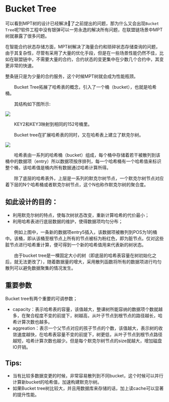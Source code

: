 # Bucket Tree

可以看到MPT树的设计已经解决了之前提出的问题，那为什么又会出现`Bucket Tree`呢?软件工程中没有银弹可以一劳永逸的解决所有问题，在联盟链场景中MPT树就暴露了很多问题。

在智能合约状态存储方面，MPT树解决了海量合约和琐碎状态存储查询的问题，由于其复杂性，尽管有采用了大量的优化手段，但是在一些场景性能仍然不佳，比如在联盟链中，不需要大量的合约，合约状态的变更集中在少数几个合约中，其变更非常的快速。

整条链只是为少量的合约服务，这个时候MPT树就会成为性能瓶颈。

&emsp;&emsp;Bucket Tree拓展了哈希表的概念，引入了一个桶（bucket），也就是哈希桶。

&emsp;&emsp;其结构如下图所示:

![](https://github.com/Ice-Storm/structure-and-interpretation-of-blockchain/blob/master/img/chapter_6/6_10.jpg?raw=true)

&emsp;&emsp;KEY2和KEY3映射到相同的152号桶里。

&emsp;&emsp;Bucket tree在扩展哈希表的同时，又在哈希表上建立了默克尔树。

![](https://github.com/Ice-Storm/structure-and-interpretation-of-blockchain/blob/master/img/chapter_6/6_11.jpg?raw=true)

&emsp;&emsp;哈希表由一系列的哈希桶（bucket）组成，每个桶中存储着若干被散列到该桶中的数据项（entry）所以数据项按序排列，每一个哈希桶有一个哈希值来标识整个桶，该哈希值是桶内所有数据通过哈希计算所得。

&emsp;&emsp;除了底层的哈希表外，上层是一系列的默克尔树节点，一个默克尔树节点对应着下层的N个哈希桶或者默克尔树节点，这个N也称作默克尔树的聚合度。

## 如此设计的目的：

* 利用默克尔树的特点，使每次树状态改变，重新计算哈希的代价最小；
* 利用哈希表进行底层数据的维护，使得数据项均匀分布；

&emsp;&emsp;例如上图中，一条新的数据项entry5插入，该数据项被散列到POS为1的桶中。该桶，即从该桶至根节点上所有的节点被标为粉红色，即为脏节点。仅对这些脏节点进行哈希重计算，便可得到一个新的哈希值用来代表新的树状态。

&emsp;&emsp;由于bucket tree是一棵固定大小的树（即底层的哈希表容量在树初始化之后，就无法更改了），随着数据量的增大，采用散列函数将所有的数据项进行均匀散列可以避免数据聚集的情况发生。

## 重要参数

Bucket tree有两个重要的可调参数；

- capacity：表示哈希表的容量，该值越大，整课树所能容纳的数据项个数就越多，在聚合程度不变的前提下，树越高，从叶子节点到根节点的路径越长，哈希计算次数也越多。
- aggreation：表示一个父节点对应的孩子节点的个数，该值越大，表示树的收敛速度越快，在哈希表容量不变的前提下，树更低，从叶子节点到根节点路径越短，哈希计算次数也越少。但是每个默克尔树节点的size就越大，增加磁盘IO开销。

## Tips:
- 当有比较多数据变更的时候，非常容易散列到不同bucket，这个时候可以并行计算新bucket的哈希值，加速构建默克尔树。
- 如果Bucket tree树比较大，并且用数据库来存储的话，加上读cache可以显著的提升性能。
